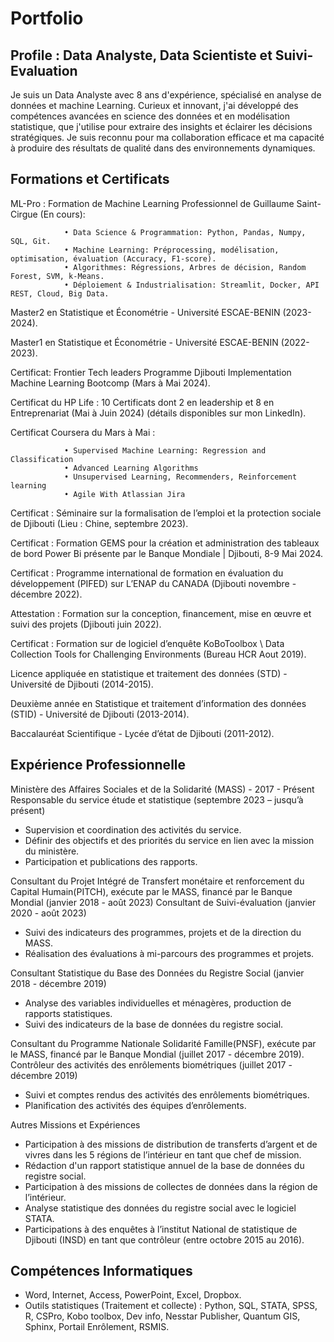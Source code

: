 # Portfolio


## Profile : Data Analyste, Data Scientiste et Suivi-Evaluation
Je suis un Data Analyste avec 8 ans d'expérience, spécialisé en analyse de données et machine Learning. Curieux et innovant, j'ai développé des compétences avancées en science des données et en modélisation statistique, que j'utilise pour extraire des insights et éclairer les décisions stratégiques. Je suis reconnu pour ma collaboration efficace et ma capacité à produire des résultats de qualité dans des environnements dynamiques.





## Formations et Certificats

ML-Pro : Formation de Machine Learning Professionnel de Guillaume Saint-Cirgue (En cours):

                • Data Science & Programmation: Python, Pandas, Numpy, SQL, Git.
                • Machine Learning: Préprocessing, modélisation, optimisation, évaluation (Accuracy, F1-score).
                • Algorithmes: Régressions, Arbres de décision, Random Forest, SVM, k-Means.
                • Déploiement & Industrialisation: Streamlit, Docker, API REST, Cloud, Big Data.



Master2 en Statistique et Économétrie - Université ESCAE-BENIN (2023-2024).

Master1 en Statistique et Économétrie - Université ESCAE-BENIN (2022-2023).

Certificat: Frontier Tech leaders Programme Djibouti Implementation Machine Learning Bootcomp (Mars à Mai 2024).

Certificat du HP Life : 10 Certificats dont 2 en leadership et 8 en Entreprenariat (Mai à Juin 2024) (détails disponibles sur mon LinkedIn).

Certificat Coursera du Mars à Mai : 

                • Supervised Machine Learning: Regression and Classification
                • Advanced Learning Algorithms
                • Unsupervised Learning, Recommenders, Reinforcement learning
                • Agile With Atlassian Jira
    
Certificat : Séminaire sur la formalisation de l’emploi et la protection sociale de Djibouti (Lieu : Chine, septembre 2023).

Certificat : Formation GEMS pour la création et administration des tableaux de bord Power Bi présente par le Banque Mondiale | Djibouti, 8-9 Mai 2024.

Certificat : Programme international de formation en évaluation du développement (PIFED) sur L’ENAP du CANADA (Djibouti novembre - décembre 2022).

Attestation : Formation sur la conception, financement, mise en œuvre et suivi des projets (Djibouti juin 2022).

Certificat : Formation sur de logiciel d’enquête KoBoToolbox \ Data Collection Tools for Challenging Environments (Bureau HCR Aout 2019).

Licence appliquée en statistique et traitement des données (STD) - Université de Djibouti (2014-2015).

Deuxième année en Statistique et traitement d’information des données (STID) - Université de Djibouti (2013-2014).

Baccalauréat Scientifique - Lycée d’état de Djibouti (2011-2012).

## Expérience Professionnelle

Ministère des Affaires Sociales et de la Solidarité (MASS) - 2017 - Présent
Responsable du service étude et statistique (septembre 2023 – jusqu’à présent)
  - Supervision et coordination des activités du service.
  - Définir des objectifs et des priorités du service en lien avec la mission du ministère.
  - Participation et publications des rapports.

Consultant du Projet Intégré de Transfert monétaire et renforcement du Capital Humain(PITCH), exécute par le MASS, financé par le Banque Mondial (janvier 2018 - août 2023)
Consultant de Suivi-évaluation (janvier 2020 - août 2023)
  - Suivi des indicateurs des programmes, projets et de la direction du MASS.
  - Réalisation des évaluations à mi-parcours des programmes et projets.

Consultant Statistique du Base des Données du Registre Social (janvier 2018 - décembre 2019)
  - Analyse des variables individuelles et ménagères, production de rapports statistiques.
  - Suivi des indicateurs de la base de données du registre social.

Consultant du Programme Nationale Solidarité Famille(PNSF), exécute par le MASS, financé par le Banque Mondial (juillet 2017 - décembre 2019).
Contrôleur des activités des enrôlements biométriques (juillet 2017 - décembre 2019)
  - Suivi et comptes rendus des activités des enrôlements biométriques.
  - Planification des activités des équipes d’enrôlements.

Autres Missions et Expériences
- Participation à des missions de distribution de transferts d’argent et de vivres dans les 5 régions de l’intérieur en tant que chef de mission.
- Rédaction d'un rapport statistique annuel de la base de données du registre social.
- Participation à des missions de collectes de données dans la région de l’intérieur.
- Analyse statistique des données du registre social avec le logiciel STATA.
- Participations à des enquêtes à l’institut National de statistique de Djibouti (INSD) en tant que contrôleur (entre octobre 2015 au 2016).

## Compétences Informatiques

- Word, Internet, Access, PowerPoint, Excel, Dropbox.
- Outils statistiques (Traitement et collecte) : Python, SQL, STATA, SPSS, R, CSPro, Kobo toolbox, Dev info, Nesstar Publisher, Quantum GIS, Sphinx, Portail Enrôlement, RSMIS.
